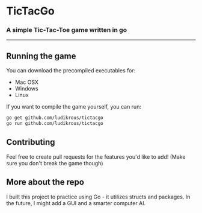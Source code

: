 # TicTacGo
### A simple Tic-Tac-Toe game written in go

***

## Running the game
You can download the precompiled executables for:
- Mac OSX
- Windows
- Linux

If you want to compile the game yourself, you can run:
```bash
go get github.com/ludikrous/tictacgo
go run github.com/ludikrous/tictacgo
```

## Contributing
Feel free to create pull requests for the features you'd like to add! 
(Make sure you don't break the game though)

## More about the repo
I built this project to practice using Go - it utilizes structs and packages.
In the future, I might add a GUI and a smarter computer AI.
